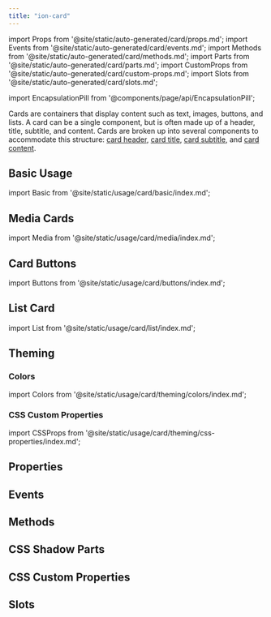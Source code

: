 ```yaml
---
title: "ion-card"
---
```

import Props from '@site/static/auto-generated/card/props.md';
import Events from '@site/static/auto-generated/card/events.md';
import Methods from '@site/static/auto-generated/card/methods.md';
import Parts from '@site/static/auto-generated/card/parts.md';
import CustomProps from '@site/static/auto-generated/card/custom-props.md';
import Slots from '@site/static/auto-generated/card/slots.md';

import EncapsulationPill from '@components/page/api/EncapsulationPill';

<head>
  <title>ion-card: Card UI Components for Ionic Framework API</title>
  <meta name="description" content="ion-card UI components are entry points to more detailed information. Cards can be single components or made up of some header, title, subtitle, and content." />
</head>

<EncapsulationPill type="shadow" />


Cards are containers that display content such as text, images, buttons, and lists.
A card can be a single component, but is often made up of a header, title, subtitle,
and content. Cards are broken up into several components to accommodate this structure:
[card header](./card-header), [card title](./card-title), [card subtitle](./card-subtitle),
and [card content](./card-content).


## Basic Usage

import Basic from '@site/static/usage/card/basic/index.md';

<Basic />


## Media Cards

import Media from '@site/static/usage/card/media/index.md';

<Media />


## Card Buttons

import Buttons from '@site/static/usage/card/buttons/index.md';

<Buttons />


## List Card

import List from '@site/static/usage/card/list/index.md';

<List />


## Theming

### Colors

import Colors from '@site/static/usage/card/theming/colors/index.md';

<Colors />

### CSS Custom Properties

import CSSProps from '@site/static/usage/card/theming/css-properties/index.md';

<CSSProps />


## Properties
<Props />

## Events
<Events />

## Methods
<Methods />

## CSS Shadow Parts
<Parts />

## CSS Custom Properties
<CustomProps />

## Slots
<Slots />
